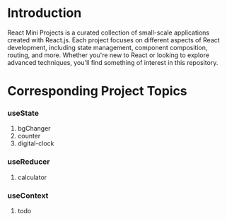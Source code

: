 # Introduction

React Mini Projects is a curated collection of small-scale applications created with React.js. Each project focuses on different aspects of React development, including state management, component composition, routing, and more. Whether you're new to React or looking to explore advanced techniques, you'll find something of interest in this repository.

# Corresponding Project Topics
### useState
1. bgChanger
2. counter
3. digital-clock

### useReducer
1. calculator

### useContext
1. todo
